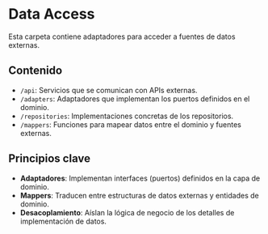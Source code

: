 # Data Access

Esta carpeta contiene adaptadores para acceder a fuentes de datos externas.

## Contenido

- `/api`: Servicios que se comunican con APIs externas.
- `/adapters`: Adaptadores que implementan los puertos definidos en el dominio.
- `/repositories`: Implementaciones concretas de los repositorios.
- `/mappers`: Funciones para mapear datos entre el dominio y fuentes externas.

## Principios clave

- **Adaptadores**: Implementan interfaces (puertos) definidos en la capa de dominio.
- **Mappers**: Traducen entre estructuras de datos externas y entidades de dominio.
- **Desacoplamiento**: Aíslan la lógica de negocio de los detalles de implementación de datos.
